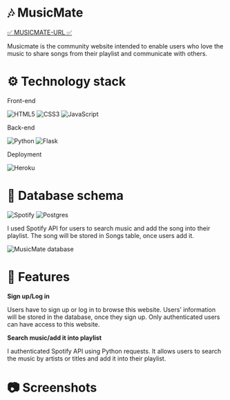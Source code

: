 # 🎶 MusicMate
[✅ MUSICMATE-URL ✅](http://musicmate-by-jenna.herokuapp.com/) 
<p> Musicmate is the community website intended to enable users who love the music to share songs from their playlist and communicate with others. </p>


# ⚙️ Technology stack 
<p> Front-end </p>

![HTML5](https://img.shields.io/badge/html5-%23E34F26.svg?style=for-the-badge&logo=html5&logoColor=white)
![CSS3](https://img.shields.io/badge/css3-%231572B6.svg?style=for-the-badge&logo=css3&logoColor=white)
![JavaScript](https://img.shields.io/badge/javascript-%23323330.svg?style=for-the-badge&logo=javascript&logoColor=%23F7DF1E)

<p> Back-end </p>

![Python](https://img.shields.io/badge/python-3670A0?style=for-the-badge&logo=python&logoColor=ffdd54) 
![Flask](https://img.shields.io/badge/flask-%23000.svg?style=for-the-badge&logo=flask&logoColor=white)

<p> Deployment </p>

![Heroku](https://img.shields.io/badge/heroku-%23430098.svg?style=for-the-badge&logo=heroku&logoColor=white)


# 💾 Database schema 
![Spotify](https://img.shields.io/badge/Spotify-1ED760?style=for-the-badge&logo=spotify&logoColor=white) 
![Postgres](https://img.shields.io/badge/postgres-%23316192.svg?style=for-the-badge&logo=postgresql&logoColor=white)

<p> I used Spotify API for users to search music and add the song into their playlist. The song will be stored in Songs table, once users add it. </p>

![MusicMate database](https://user-images.githubusercontent.com/92393205/159374165-8c68c340-7000-4416-8b9b-4fa8285f6e90.png)


# 🔧 Features
**Sign up/Log in**
<p> Users have to sign up or log in to browse this website. Users’ information will be stored in the database, once they sign up. Only authenticated users can have access to this website. </p>

**Search music/add it into playlist**
<p> I authenticated Spotify API using Python requests. It allows users to search the music by artists or titles and add it into their playlist. </p>

# 📷 Screenshots
